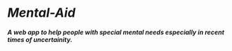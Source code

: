 
# *__Mental-Aid__*
*__A web app to help people with special mental needs especially in recent times of uncertainity.__*<br>


